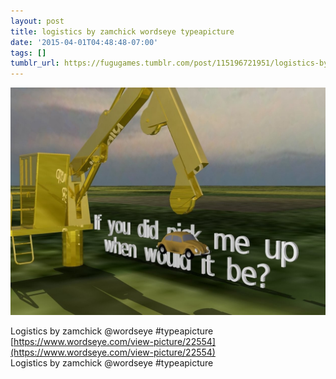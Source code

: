 ```yaml
---
layout: post
title: logistics by zamchick wordseye typeapicture
date: '2015-04-01T04:48:48-07:00'
tags: []
tumblr_url: https://fugugames.tumblr.com/post/115196721951/logistics-by-zamchick-wordseye-typeapicture
---
```

 ![](/tumblr_files/tumblr_nm4dtcIbwf1tgne1po1_1280.jpg)  

Logistics by zamchick @wordseye #typeapicture  
[https://www.wordseye.com/view-picture/22554](https://www.wordseye.com/view-picture/22554)  
Logistics by zamchick @wordseye #typeapicture

